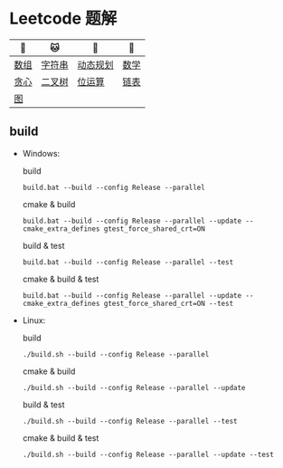 # Leetcode 题解

| :tiger:                         | :cat:                        | :dog:                                  | :dragon:                   |
| ------------------------------- | ---------------------------- | -------------------------------------- | -------------------------- |
| [数组](doc/array.md)            | [字符串](doc/str.md)         | [动态规划](doc/dynamic_programming.md) | [数学](doc/math.md)        |
| [贪心](doc/greedy_algorithm.md) | [二叉树](doc/binary_tree.md) | [位运算](doc/bitwise_operation.md)     | [链表](doc/linked_list.md) |
| [图](doc/graph.md)              |                              |                                        |                            |

## build


- Windows:

  build

  ```shell
  build.bat --build --config Release --parallel
  ```

  cmake & build

  ```shell
  build.bat --build --config Release --parallel --update --cmake_extra_defines gtest_force_shared_crt=ON
  ```

  build & test

  ```shell
  build.bat --build --config Release --parallel --test
  ```

  cmake & build & test

  ```shell
  build.bat --build --config Release --parallel --update --cmake_extra_defines gtest_force_shared_crt=ON --test
  ```

- Linux:

  build
  
  ```shell
  ./build.sh --build --config Release --parallel
  ```

  cmake & build
  
  ```shell
  ./build.sh --build --config Release --parallel --update
  ```
  
  build & test
  
  ```shell
  ./build.sh --build --config Release --parallel --test
  ```
  
  cmake & build & test
  
  ```shell
  ./build.sh --build --config Release --parallel --update --test
  ```

